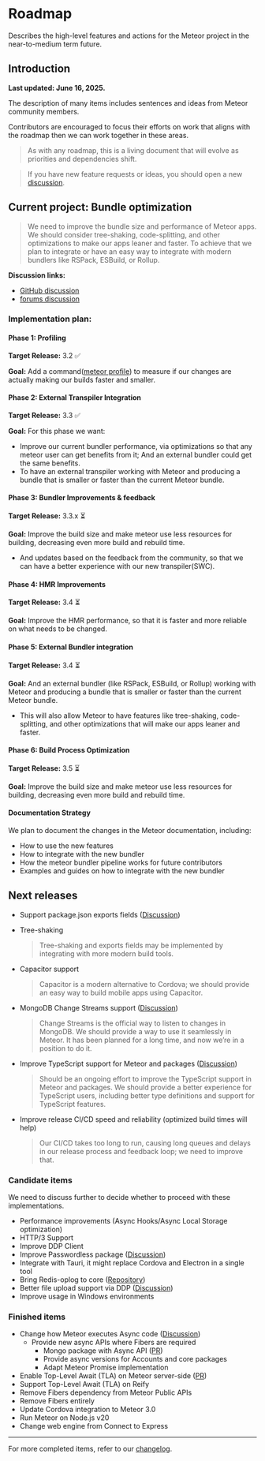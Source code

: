 # Roadmap

Describes the high-level features and actions for the Meteor project in the near-to-medium term future.

## Introduction

**Last updated: June 16, 2025.**

The description of many items includes sentences and ideas from Meteor community members.

Contributors are encouraged to focus their efforts on work that aligns with the roadmap then we can work together in these areas.

> As with any roadmap, this is a living document that will evolve as priorities and dependencies shift.

> If you have new feature requests or ideas, you should open a new [discussion](https://github.com/meteor/meteor/discussions/new).

## Current project: Bundle optimization

> We need to improve the bundle size and performance of Meteor apps. We should consider tree-shaking, code-splitting,
> and other optimizations to make our apps leaner and faster.
> To achieve that we plan to integrate or have an easy way to integrate with modern bundlers like RSPack, ESBuild, or Rollup.

**Discussion links:**

- [GitHub discussion](https://github.com/meteor/meteor/discussions/11587)
- [forums discussion](https://forums.meteor.com/t/join-the-effort-to-speed-up-meteor-bundler/63406/17)

### Implementation plan:

#### Phase 1: Profiling

**Target Release:** 3.2 ✅

**Goal:** Add a command([meteor profile](/cli/#meteorprofile)) to measure if our changes are actually making our builds faster and smaller.


#### Phase 2: External Transpiler Integration

**Target Release:** 3.3 ✅

**Goal:** For this phase we want:
 - Improve our current bundler performance, via optimizations so that any meteor user can get benefits from it; And an external bundler could get
   the same benefits.
 - To have an external transpiler working with Meteor and producing a bundle that is smaller or faster than the current Meteor bundle.


#### Phase 3: Bundler Improvements & feedback

**Target Release:** 3.3.x ⏳

**Goal:** Improve the build size and make meteor use less resources for building, decreasing even more build and rebuild time.
- And updates based on the feedback from the community, so that we can have a better experience with our new transpiler(SWC).

#### Phase 4: HMR Improvements

**Target Release:** 3.4 ⏳

**Goal:** Improve the HMR performance, so that it is faster and more reliable on what needs to be changed.


#### Phase 5: External Bundler integration

**Target Release:** 3.4 ⏳

**Goal:**  And an external bundler (like RSPack, ESBuild, or Rollup) working with Meteor and producing a bundle that is smaller or faster than the current Meteor bundle.
- This will also allow Meteor to have features like tree-shaking, code-splitting, and other optimizations that will make our apps leaner and faster.

#### Phase 6: Build Process Optimization

**Target Release:** 3.5 ⏳

**Goal:** Improve the build size and make meteor use less resources for building, decreasing even more build and rebuild time.


#### Documentation Strategy

We plan to document the changes in the Meteor documentation, including:
- How to use the new features
- How to integrate with the new bundler
- How the meteor bundler pipeline works for future contributors
- Examples and guides on how to integrate with the new bundler

## Next releases

- Support package.json exports fields ([Discussion](https://github.com/meteor/meteor/discussions/11727))
- Tree-shaking

  > Tree-shaking and exports fields may be implemented by integrating with more modern build tools.

- Capacitor support

  > Capacitor is a modern alternative to Cordova; we should provide an easy way to build mobile apps using Capacitor.

- MongoDB Change Streams support ([Discussion](https://github.com/meteor/meteor/discussions/11842))

  > Change Streams is the official way to listen to changes in MongoDB. We should provide a way to use it seamlessly in Meteor. It has been planned for a long time, and now we’re in a position to do it.

- Improve TypeScript support for Meteor and packages ([Discussion](https://github.com/meteor/meteor/discussions/12080))

  > Should be an ongoing effort to improve the TypeScript support in Meteor and packages. We should provide a better experience for TypeScript users, including better type definitions and support for TypeScript features.

- Improve release CI/CD speed and reliability (optimized build times will help)
  > Our CI/CD takes too long to run, causing long queues and delays in our release process and feedback loop; we need to improve that.

### Candidate items

We need to discuss further to decide whether to proceed with these implementations.

- Performance improvements (Async Hooks/Async Local Storage optimization)
- HTTP/3 Support
- Improve DDP Client
- Improve Passwordless package ([Discussion](https://github.com/meteor/meteor/discussions/12075))
- Integrate with Tauri, it might replace Cordova and Electron in a single tool
- Bring Redis-oplog to core ([Repository](https://github.com/Meteor-Community-Packages/redis-oplog))
- Better file upload support via DDP ([Discussion](https://github.com/meteor/meteor/discussions/11523))
- Improve usage in Windows environments

### Finished items

- Change how Meteor executes Async code ([Discussion](https://github.com/meteor/meteor/discussions/11505))
  - Provide new async APIs where Fibers are required
    - Mongo package with Async API ([PR](https://github.com/meteor/meteor/pull/12028))
    - Provide async versions for Accounts and core packages
    - Adapt Meteor Promise implementation
- Enable Top-Level Await (TLA) on Meteor server-side ([PR](https://github.com/meteor/meteor/pull/12095))
- Support Top-Level Await (TLA) on Reify
- Remove Fibers dependency from Meteor Public APIs
- Remove Fibers entirely
- Update Cordova integration to Meteor 3.0
- Run Meteor on Node.js v20
- Change web engine from Connect to Express

---

For more completed items, refer to our [changelog](https://docs.meteor.com/history.html).
